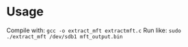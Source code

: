 # Usage

Compile with: `gcc -o extract_mft extractmft.c`
Run like: `sudo ./extract_mft /dev/sdb1 mft_output.bin`
